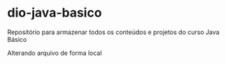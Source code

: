 # dio-java-basico

Repositório para armazenar todos os conteúdos e projetos do curso Java Básico

Alterando arquivo de forma local
